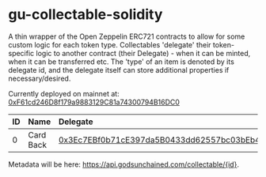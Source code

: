 
# gu-collectable-solidity

A thin wrapper of the Open Zeppelin ERC721 contracts to allow for some custom logic for each token type. Collectables 'delegate' their token-specific logic to another contract (their Delegate) - when it can be minted, when it can be transferred etc. The 'type' of an item is denoted by its delegate id, and the delegate itself can store additional properties if necessary/desired.

Currently deployed on mainnet at: [0xF61cd246D8f179a9883129C81a74300794B16DC0](https://etherscan.io/address/0xF61cd246D8f179a9883129C81a74300794B16DC0)

| ID | Name | Delegate |
|:---|:----|:-----|
| 0 | Card Back | [0x3Ec7EBf0b71cE397da5B0433dd62557bc03bEb4e](https://etherscan.io/address/0x3Ec7EBf0b71cE397da5B0433dd62557bc03bEb4e) |

Metadata will be here: https://api.godsunchained.com/collectable/{id}.


